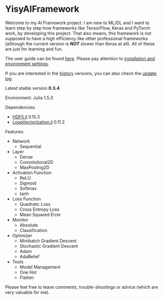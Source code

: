 # YisyAIFramework

Welcome to my AI Framework project. I am new to ML/DL and I want to learn step by step how frameworks like TensorFlow, Keras and PyTorch work, by developing this project. That also means, this framework is not supposed to have a high efficiency like other professional frameworks (although the current version is ***NOT*** slower than Keras at all). All of these are just for learning and fun. 

The user guide can be found [here](https://github.com/SkyWorld117/YisyAIFramework.jl/wiki/Introduction). Please pay attention to [installation and environment settings](https://github.com/SkyWorld117/YisyAIFramework.jl/wiki/Introduction#installation-and-environment-settings). 

If you are interested in the [history](https://github.com/SkyWorld117/YisyAIFramework.jl/tree/history) versions, you can also check the [update log](https://github.com/SkyWorld117/YisyAIFramework.jl/blob/master/UPDATES.md). 

Latest stable version **0.3.4** 

Environment: Julia 1.5.3

Dependencies: 
- [HDF5.jl](https://github.com/JuliaIO/HDF5.jl) 0.15.3
- [LoopVectorization.jl](https://github.com/chriselrod/LoopVectorization.jl) 0.11.2

Features: 

- Network
  - Sequential
- Layer
  - Dense
  - Convolutional2D
  - MaxPooling2D
- Activation Function
  - ReLU
  - Sigmoid
  - Softmax
  - tanh
- Loss Function
  - Quadratic Loss
  - Cross Entropy Loss
  - Mean Squared Error
- Monitor
  - Absolute
  - Classification
- Optimizer
  - Minibatch Gradient Descent
  - Stochastic Gradient Descent
  - Adam
  - AdaBelief
- Tools
  - Model Management
  - One Hot
  - Flatten

Please feel free to leave comments, trouble-shootings or advice (which are very valuable for me). 
